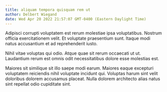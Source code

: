 ```yaml
---
title: aliquam tempora quisquam rem ut
author: Delbert Wiegand
date: Wed Apr 20 2022 21:57:07 GMT-0400 (Eastern Daylight Time)
---
```

Adipisci corrupti voluptatem est rerum molestiae ipsa voluptatibus. Nostrum officia exercitationem velit. Et voluptate praesentium sunt. Itaque modi natus accusantium et ad reprehenderit iusto.

 Nihil vitae voluptas qui odio. Atque quae sit rerum occaecati ut ut. Laudantium rerum est omnis odit necessitatibus dolore esse molestias est.

 Maiores sit similique sit illo saepe modi earum. Maiores eaque excepturi voluptatem reiciendis nihil voluptate incidunt qui. Voluptas harum sint velit doloribus dolorem accusamus placeat. Nulla dolorem architecto alias natus sint repellat odio cupiditate sint.